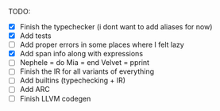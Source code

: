 TODO:
- [x] Finish the typechecker (i dont want to add aliases for now)
- [x] Add tests
- [ ] Add proper errors in some places where I felt lazy
- [x] Add span info along with expressions
- [ ] Nephele = do Mia = end Velvet = pprint
- [ ] Finish the IR for all variants of everything
- [ ] Add builtins (typechecking + IR)
- [ ] Add ARC
- [ ] Finish LLVM codegen